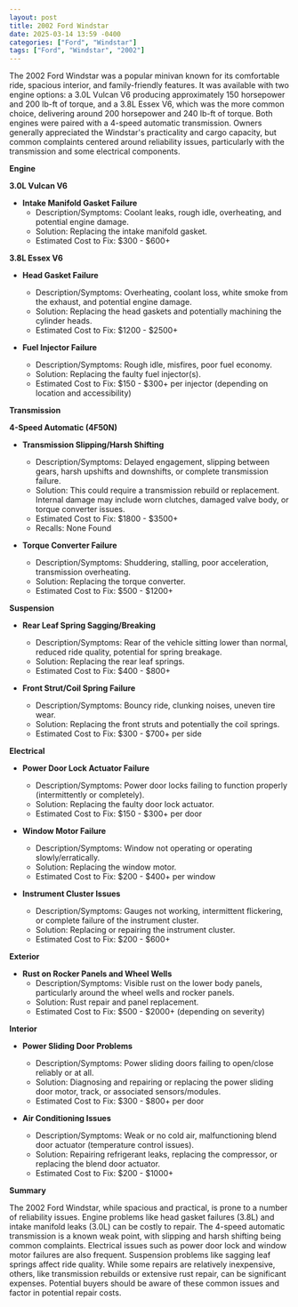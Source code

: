 ```yaml
---
layout: post
title: 2002 Ford Windstar
date: 2025-03-14 13:59 -0400
categories: ["Ford", "Windstar"]
tags: ["Ford", "Windstar", "2002"]
---
```

The 2002 Ford Windstar was a popular minivan known for its comfortable ride, spacious interior, and family-friendly features. It was available with two engine options: a 3.0L Vulcan V6 producing approximately 150 horsepower and 200 lb-ft of torque, and a 3.8L Essex V6, which was the more common choice, delivering around 200 horsepower and 240 lb-ft of torque. Both engines were paired with a 4-speed automatic transmission. Owners generally appreciated the Windstar's practicality and cargo capacity, but common complaints centered around reliability issues, particularly with the transmission and some electrical components.

**Engine**

**3.0L Vulcan V6**

*   **Intake Manifold Gasket Failure**
    *   Description/Symptoms: Coolant leaks, rough idle, overheating, and potential engine damage.
    *   Solution: Replacing the intake manifold gasket.
    *   Estimated Cost to Fix: $300 - $600+

**3.8L Essex V6**

*   **Head Gasket Failure**
    *   Description/Symptoms: Overheating, coolant loss, white smoke from the exhaust, and potential engine damage.
    *   Solution: Replacing the head gaskets and potentially machining the cylinder heads.
    *   Estimated Cost to Fix: $1200 - $2500+

*   **Fuel Injector Failure**
    *   Description/Symptoms: Rough idle, misfires, poor fuel economy.
    *   Solution: Replacing the faulty fuel injector(s).
    *   Estimated Cost to Fix: $150 - $300+ per injector (depending on location and accessibility)

**Transmission**

**4-Speed Automatic (4F50N)**

*   **Transmission Slipping/Harsh Shifting**
    *   Description/Symptoms: Delayed engagement, slipping between gears, harsh upshifts and downshifts, or complete transmission failure.
    *   Solution: This could require a transmission rebuild or replacement. Internal damage may include worn clutches, damaged valve body, or torque converter issues.
    *   Estimated Cost to Fix: $1800 - $3500+
    *   Recalls: None Found

*   **Torque Converter Failure**
    *   Description/Symptoms: Shuddering, stalling, poor acceleration, transmission overheating.
    *   Solution: Replacing the torque converter.
    *   Estimated Cost to Fix: $500 - $1200+

**Suspension**

*   **Rear Leaf Spring Sagging/Breaking**
    *   Description/Symptoms: Rear of the vehicle sitting lower than normal, reduced ride quality, potential for spring breakage.
    *   Solution: Replacing the rear leaf springs.
    *   Estimated Cost to Fix: $400 - $800+

*   **Front Strut/Coil Spring Failure**
    *   Description/Symptoms: Bouncy ride, clunking noises, uneven tire wear.
    *   Solution: Replacing the front struts and potentially the coil springs.
    *   Estimated Cost to Fix: $300 - $700+ per side

**Electrical**

*   **Power Door Lock Actuator Failure**
    *   Description/Symptoms: Power door locks failing to function properly (intermittently or completely).
    *   Solution: Replacing the faulty door lock actuator.
    *   Estimated Cost to Fix: $150 - $300+ per door

*   **Window Motor Failure**
    *   Description/Symptoms: Window not operating or operating slowly/erratically.
    *   Solution: Replacing the window motor.
    *   Estimated Cost to Fix: $200 - $400+ per window

*   **Instrument Cluster Issues**
    *   Description/Symptoms: Gauges not working, intermittent flickering, or complete failure of the instrument cluster.
    *   Solution: Replacing or repairing the instrument cluster.
    *   Estimated Cost to Fix: $200 - $600+

**Exterior**

*   **Rust on Rocker Panels and Wheel Wells**
    *   Description/Symptoms: Visible rust on the lower body panels, particularly around the wheel wells and rocker panels.
    *   Solution: Rust repair and panel replacement.
    *   Estimated Cost to Fix: $500 - $2000+ (depending on severity)

**Interior**

*   **Power Sliding Door Problems**
    *   Description/Symptoms: Power sliding doors failing to open/close reliably or at all.
    *   Solution: Diagnosing and repairing or replacing the power sliding door motor, track, or associated sensors/modules.
    *   Estimated Cost to Fix: $300 - $800+ per door

*   **Air Conditioning Issues**
    *   Description/Symptoms: Weak or no cold air, malfunctioning blend door actuator (temperature control issues).
    *   Solution: Repairing refrigerant leaks, replacing the compressor, or replacing the blend door actuator.
    *   Estimated Cost to Fix: $200 - $1000+

**Summary**

The 2002 Ford Windstar, while spacious and practical, is prone to a number of reliability issues. Engine problems like head gasket failures (3.8L) and intake manifold leaks (3.0L) can be costly to repair. The 4-speed automatic transmission is a known weak point, with slipping and harsh shifting being common complaints. Electrical issues such as power door lock and window motor failures are also frequent. Suspension problems like sagging leaf springs affect ride quality. While some repairs are relatively inexpensive, others, like transmission rebuilds or extensive rust repair, can be significant expenses. Potential buyers should be aware of these common issues and factor in potential repair costs.

